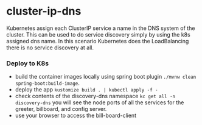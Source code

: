 # cluster-ip-dns

Kubernetes assign each ClusterIP service a name in the DNS system of the cluster. 
This can be used to do service discovery simply by using the k8s assigned dns 
name. In this scenario Kubernetes does the LoadBalancing there is no service 
discovery at all.

### Deploy to K8s

* build the container images locally using spring boot plugin `./mvnw clean spring-boot:build-image`.
* deploy the app `kustomize build . | kubectl apply -f -`
* check contents of the discovery-dns namespace `kc get all -n discovery-dns` you will see the node ports of all the
  services for the greeter, billboard, and config server.   
* use your browser to access the bill-board-client 
